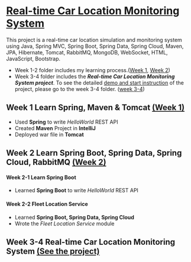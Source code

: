 <h1><strong><a href="./week 3-4"> Real-time Car Location Monitoring System </a></strong></h1>
This project is a real-time car location simulation and monitoring system using Java, Spring MVC, Spring Boot, Spring Data, Spring Cloud, Maven, JPA, Hibernate, Tomcat, RabbitMQ, MongoDB, WebSocket, HTML, JavaScript, Bootstrap.

* Week 1-2 folder includes my learning process.(<a href="./week 1 - Learn Basics">Week 1</a>, <a href="./week 2 - Learn Modern Java Application Development">Week 2</a>)
* Week 3-4 folder includes the ***Real-time Car Location Monitoring System project***. To see the detailed <a href="./week 3-4/README.md">demo and start instruction</a> of the project, please go to the week 3-4 folder. (<a href="./week 3-4">week 3-4</a>)


## Week 1  Learn Spring, Maven & Tomcat  <a href="./week 1 - Learn Basics">(Week 1)</a>
* Used **Spring** to write *HelloWorld* REST API
* Created **Maven** Project in **IntelliJ**
* Deployed war file in **Tomcat**

## Week 2  Learn Spring Boot, Spring Data, Spring Cloud, RabbitMQ <a href="./week 2 - Learn Modern Java Application Development">(Week 2)</a>
#### Week 2-1 Learn Spring Boot
* Learned **Spring Boot** to write *HelloWorld* REST API
#### Week 2-2 Fleet Location Service
* Learned **Spring Boot, Spring Data, Spring Cloud** 
* Wrote the *Fleet Location Service* module

## Week 3-4  Real-time Car Location Monitoring System  <a href="./week 3-4">(See the project)</a>


